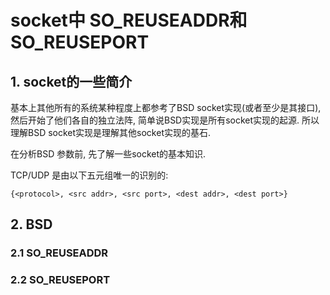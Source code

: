 # socket中 SO_REUSEADDR和SO_REUSEPORT

## 1. socket的一些简介

基本上其他所有的系统某种程度上都参考了BSD socket实现(或者至少是其接口), 然后开始了他们各自的独立法阵, 简单说BSD实现是所有socket实现的起源.  所以理解BSD socket实现是理解其他socket实现的基石. 

在分析BSD 参数前, 先了解一些socket的基本知识.

TCP/UDP 是由以下五元组唯一的识别的:

`{<protocol>, <src addr>, <src port>, <dest addr>, <dest port>}`



## 2. BSD

### 2.1 SO_REUSEADDR



### 2.2 SO_REUSEPORT







